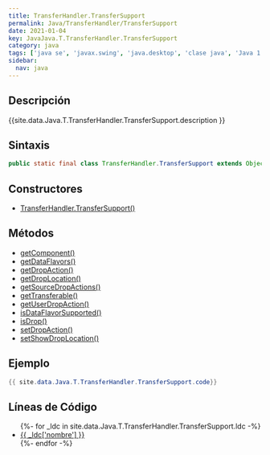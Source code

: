 ```yaml
---
title: TransferHandler.TransferSupport
permalink: Java/TransferHandler/TransferSupport
date: 2021-01-04
key: JavaJava.T.TransferHandler.TransferSupport
category: java
tags: ['java se', 'javax.swing', 'java.desktop', 'clase java', 'Java 1.6']
sidebar: 
  nav: java
---
```


## Descripción
{{site.data.Java.T.TransferHandler.TransferSupport.description }}

## Sintaxis
~~~java
public static final class TransferHandler.TransferSupport extends Object
~~~

## Constructores
* [TransferHandler.TransferSupport()](/Java/TransferHandler/TransferSupport/TransferHandler/TransferSupport/)

## Métodos
* [getComponent()](/Java/TransferHandler/TransferSupport/getComponent)
* [getDataFlavors()](/Java/TransferHandler/TransferSupport/getDataFlavors)
* [getDropAction()](/Java/TransferHandler/TransferSupport/getDropAction)
* [getDropLocation()](/Java/TransferHandler/TransferSupport/getDropLocation)
* [getSourceDropActions()](/Java/TransferHandler/TransferSupport/getSourceDropActions)
* [getTransferable()](/Java/TransferHandler/TransferSupport/getTransferable)
* [getUserDropAction()](/Java/TransferHandler/TransferSupport/getUserDropAction)
* [isDataFlavorSupported()](/Java/TransferHandler/TransferSupport/isDataFlavorSupported)
* [isDrop()](/Java/TransferHandler/TransferSupport/isDrop)
* [setDropAction()](/Java/TransferHandler/TransferSupport/setDropAction)
* [setShowDropLocation()](/Java/TransferHandler/TransferSupport/setShowDropLocation)

## Ejemplo
~~~java
{{ site.data.Java.T.TransferHandler.TransferSupport.code}}
~~~

## Líneas de Código
<ul>
{%- for _ldc in site.data.Java.T.TransferHandler.TransferSupport.ldc -%}
   <li>
       <a href="{{_ldc['url'] }}">{{ _ldc['nombre'] }}</a>
   </li>
{%- endfor -%}
</ul>
